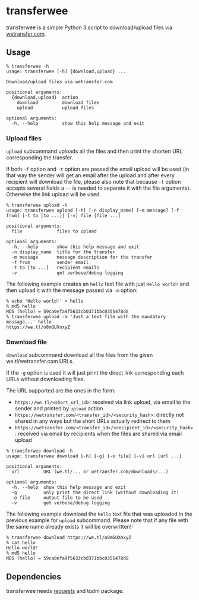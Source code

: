 # transferwee

transferwee is a simple Python 3 script to download/upload files via
[wetransfer.com](https://wetransfer.com/).

## Usage

```
% transferwee -h
usage: transferwee [-h] {download,upload} ...

Download/upload files via wetransfer.com

positional arguments:
  {download,upload}  action
    download         download files
    upload           upload files

optional arguments:
  -h, --help         show this help message and exit
```

### Upload files

`upload` subcommand uploads all the files and then print the shorten
URL corresponding the transfer.

If both `-f` option and `-t` option are passed the email upload
will be used (in that way the sender will get an email after the
upload and after every recipient will download the file, please
also note that because `-t` option accepts several fields a `--`
is needed to separate it with the file arguments).
Otherwise the link upload will be used.

```
% transferwee upload -h
usage: transferwee upload [-h] [-n display_name] [-m message] [-f from] [-t to [to ...]] [-v] file [file ...]

positional arguments:
  file             files to upload

optional arguments:
  -h, --help       show this help message and exit
  -n display_name  title for the transfer
  -m message       message description for the transfer
  -f from          sender email
  -t to [to ...]   recipient emails
  -v               get verbose/debug logging
```

The following example creates an `hello` text file with just `Hello world!` and
then upload it with the message passed via `-m` option:

```
% echo 'Hello world!' > hello
% md5 hello
MD5 (hello) = 59ca0efa9f5633cb0371bbc0355478d8
% transferwee upload -m 'Just a text file with the mandatory message...' hello
https://we.tl/o8mGUXnxyZ
```

### Download file

`download` subcommand download all the files from the given
we.tl/wetransfer.com URLs.

If the `-g` option is used it will just print the direct link
corresponding each URLs without downloading files.

The URL supported are the ones in the form:

- `https://we.tl/<short_url_id>`:
  received via link upload, via email to the sender and printed by
  `upload` action
- `https://wetransfer.com/<transfer_id>/<security_hash>`:
  directly not shared in any ways but the short URLs actually redirect to
  them
- `https://wetransfer.com/<transfer_id>/<recipient_id>/<security_hash>`:
  received via email by recipients when the files are shared via email
  upload

```
% transferwee download -h
usage: transferwee download [-h] [-g] [-o file] [-v] url [url ...]

positional arguments:
  url         URL (we.tl/... or wetransfer.com/downloads/...)

optional arguments:
  -h, --help  show this help message and exit
  -g          only print the direct link (without downloading it)
  -o file     output file to be used
  -v          get verbose/debug logging
```

The following example download the `hello` text file that was uploaded in the
previous example for `upload` subcommand. Please note that if any file with the
same name already exists it will be overwritten!:

```
% transferwee download https://we.tl/o8mGUXnxyZ
% cat hello
Hello world!
% md5 hello
MD5 (hello) = 59ca0efa9f5633cb0371bbc0355478d8
```

## Dependencies

transferwee needs [requests](http://python-requests.org/) and tqdm package.
